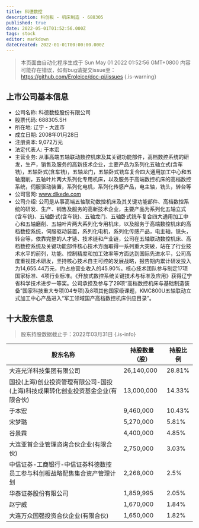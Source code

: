 ```yaml
---
title: 科德数控
description: 科创板 - 机床制造 - 688305
published: true
date: 2022-05-01T01:52:56.000Z
tags: stock
editor: markdown
dateCreated: 2022-01-01T00:00:00.000Z
---
```


> 本页面由自动化程序生成于 Sun May 01 2022 01:52:56 GMT+0800
> 内容可能存在错误，如有bug请提交issue至：https://github.com/Eroleice/doc-pi/issues
{.is-warning}

## 上市公司基本信息
- 公司名称: 科德数控股份有限公司
- 股票代码: 688305.SH
- 所在地: 辽宁 - 大连市
- 成立日期: 2008年01月28日
- 注册资本: 9,072万元
- 法定代表人: 于本宏
- 主营业务: 从事高端五轴联动数控机床及其关键功能部件，高档数控系统的研发，生产，销售及服务的高新技术企业，主要产品为系列化五轴立式(含车铣)，五轴卧式(含车铣)，五轴龙门，五轴卧式铣车复合四大通用加工中心和五轴磨削，五轴叶片两大系列化专用机床，以及服务于高端数控机床的高档数控系统，伺服驱动装置，系列化电机，系列化传感产品，电主轴，铣头，转台等
- 公司官网: www.dlkede.com
- 公司介绍: 公司是从事高端五轴联动数控机床及其关键功能部件、高档数控系统的研发、生产、销售及服务的高新技术企业，主要产品为系列化五轴立式(含车铣)、五轴卧式(含车铣)、五轴龙门、五轴卧式铣车复合四大通用加工中心和五轴磨削、五轴叶片两大系列化专用机床，以及服务于高端数控机床的高档数控系统，伺服驱动装置，系列化电机，系列化传感产品，电主轴，铣头，转台等，依靠完整的人才链、技术链和产业链，公司在五轴联动数控机床、高档数控系统及关键功能部件核心技术方面取得一系列重大突破，站在了行业技术水平的前列，功能、控制精度和加工效率等方面达到国际先进水平，公司高度重视技术研发，坚持核心技术自主可控的发展战略，报告期内累计研发投入为14,655.44万元，约占总营业收入的45.90%。核心技术团队参与制定17项国家标准、4项行业标准。《开放式数控系统关键技术与标准及应用》获得辽宁省科学技术进步一等奖。公司承担及参与了29项“高档数控机床与基础制造装备”国家科技重大专项(04专项)及8项其他国家级课题，KMC800U五轴联动立式加工中心产品进入“军工领域国产高档数控机床供应目录”。


## 十大股东信息
> 股东持股数据截止于：2022年03月31日
{.is-info}

| 股东名称 | 持股数量（股） | 持股比例 |
| --- | --- | --- |
| 大连光洋科技集团有限公司 | 26,140,000 | 28.81% |
| 国投(上海)创业投资管理有限公司-国投(上海)科技成果转化创业投资基金企业(有限合伙) | 13,000,000 | 14.33% |
| 于本宏 | 9,460,000 | 10.43% |
| 宋梦璐 | 5,270,000 | 5.81% |
| 谷景霖 | 4,400,000 | 4.85% |
| 大连亚首企业管理咨询合伙企业(有限合伙) | 2,750,000 | 3.03% |
| 中信证券-工商银行-中信证券科德数控员工参与科创板战略配售集合资产管理计划 | 2,268,000 | 2.5% |
| 华泰证券股份有限公司 | 1,859,995 | 2.05% |
| 赵宁威 | 1,670,000 | 1.84% |
| 大连万众国强投资合伙企业(有限合伙) | 1,650,000 | 1.82% |




